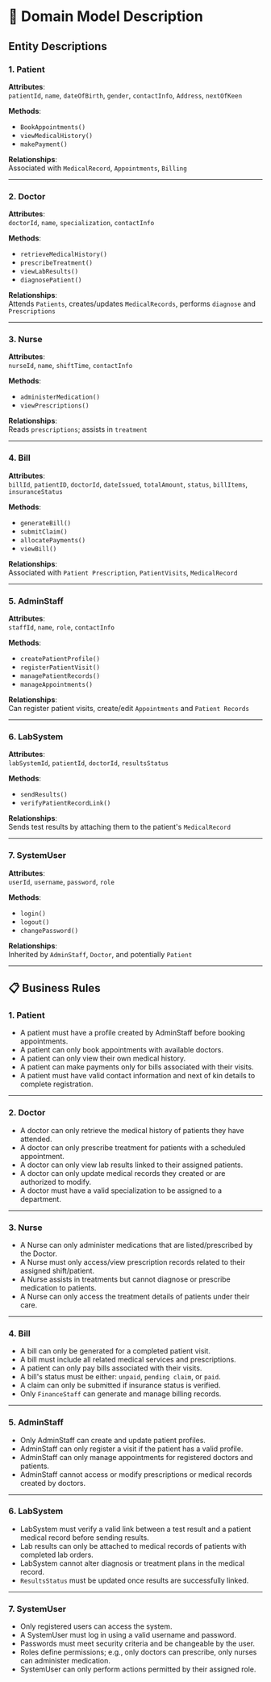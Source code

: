 # 🏥 Domain Model Description

## Entity Descriptions

### 1. Patient

**Attributes**:  
`patientId`, `name`, `dateOfBirth`, `gender`, `contactInfo`, `Address`, `nextOfKeen`

**Methods**:  
- `BookAppointments()`
- `viewMedicalHistory()`
- `makePayment()`

**Relationships**:  
Associated with `MedicalRecord`, `Appointments`, `Billing`

---

### 2.  Doctor

**Attributes**:  
`doctorId`, `name`, `specialization`, `contactInfo`

**Methods**:  
- `retrieveMedicalHistory()`
- `prescribeTreatment()`
- `viewLabResults()`
- `diagnosePatient()`

**Relationships**:  
Attends `Patients`, creates/updates `MedicalRecords`, performs `diagnose` and `Prescriptions`

---

### 3.  Nurse

**Attributes**:  
`nurseId`, `name`, `shiftTime`, `contactInfo`

**Methods**:  
- `administerMedication()`
- `viewPrescriptions()`

**Relationships**:  
Reads `prescriptions`; assists in `treatment`

---

### 4.  Bill

**Attributes**:  
`billId`, `patientID`, `doctorId`, `dateIssued`, `totalAmount`, `status`, `billItems`, `insuranceStatus`

**Methods**:  
- `generateBill()`
- `submitClaim()`
- `allocatePayments()`
- `viewBill()`

**Relationships**:  
Associated with `Patient Prescription`, `PatientVisits`, `MedicalRecord`

---

### 5.  AdminStaff

**Attributes**:  
`staffId`, `name`, `role`, `contactInfo`

**Methods**:  
- `createPatientProfile()`
- `registerPatientVisit()`
- `managePatientRecords()`
- `manageAppointments()`

**Relationships**:  
Can register patient visits, create/edit `Appointments` and `Patient Records`

---

### 6.  LabSystem

**Attributes**:  
`labSystemId`, `patientId`, `doctorId`, `resultsStatus`

**Methods**:  
- `sendResults()`
- `verifyPatientRecordLink()`

**Relationships**:  
Sends test results by attaching them to the patient's `MedicalRecord`

---

### 7.  SystemUser

**Attributes**:  
`userId`, `username`, `password`, `role`

**Methods**:  
- `login()`
- `logout()`
- `changePassword()`

**Relationships**:  
Inherited by `AdminStaff`, `Doctor`, and potentially `Patient`

---

## 📋 Business Rules

### 1.  Patient

- A patient must have a profile created by AdminStaff before booking appointments.
- A patient can only book appointments with available doctors.
- A patient can only view their own medical history.
- A patient can make payments only for bills associated with their visits.
- A patient must have valid contact information and next of kin details to complete registration.

---

### 2.  Doctor

- A doctor can only retrieve the medical history of patients they have attended.
- A doctor can only prescribe treatment for patients with a scheduled appointment.
- A doctor can only view lab results linked to their assigned patients.
- A doctor can only update medical records they created or are authorized to modify.
- A doctor must have a valid specialization to be assigned to a department.

---

### 3.  Nurse

- A Nurse can only administer medications that are listed/prescribed by the Doctor.
- A Nurse must only access/view prescription records related to their assigned shift/patient.
- A Nurse assists in treatments but cannot diagnose or prescribe medication to patients.
- A Nurse can only access the treatment details of patients under their care.

---

### 4.  Bill

- A bill can only be generated for a completed patient visit.
- A bill must include all related medical services and prescriptions.
- A patient can only pay bills associated with their visits.
- A bill's status must be either: `unpaid`, `pending claim`, or `paid`.
- A claim can only be submitted if insurance status is verified.
- Only `FinanceStaff` can generate and manage billing records.

---

### 5.  AdminStaff

- Only AdminStaff can create and update patient profiles.
- AdminStaff can only register a visit if the patient has a valid profile.
- AdminStaff can only manage appointments for registered doctors and patients.
- AdminStaff cannot access or modify prescriptions or medical records created by doctors.

---

### 6.  LabSystem

- LabSystem must verify a valid link between a test result and a patient medical record before sending results.
- Lab results can only be attached to medical records of patients with completed lab orders.
- LabSystem cannot alter diagnosis or treatment plans in the medical record.
- `ResultsStatus` must be updated once results are successfully linked.

---

### 7.  SystemUser

- Only registered users can access the system.
- A SystemUser must log in using a valid username and password.
- Passwords must meet security criteria and be changeable by the user.
- Roles define permissions; e.g., only doctors can prescribe, only nurses can administer medication.
- SystemUser can only perform actions permitted by their assigned role.
